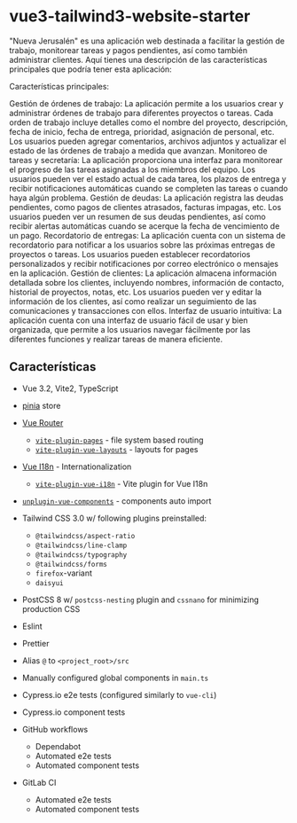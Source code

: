 # vue3-tailwind3-website-starter
"Nueva Jerusalén" es una aplicación web destinada a facilitar la gestión de trabajo, monitorear tareas y pagos pendientes, así como también administrar clientes. Aquí tienes una descripción de las características principales que podría tener esta aplicación:

Características principales:

Gestión de órdenes de trabajo:
La aplicación permite a los usuarios crear y administrar órdenes de trabajo para diferentes proyectos o tareas.
Cada orden de trabajo incluye detalles como el nombre del proyecto, descripción, fecha de inicio, fecha de entrega, prioridad, asignación de personal, etc.
Los usuarios pueden agregar comentarios, archivos adjuntos y actualizar el estado de las órdenes de trabajo a medida que avanzan.
Monitoreo de tareas y secretaría:
La aplicación proporciona una interfaz para monitorear el progreso de las tareas asignadas a los miembros del equipo.
Los usuarios pueden ver el estado actual de cada tarea, los plazos de entrega y recibir notificaciones automáticas cuando se completen las tareas o cuando haya algún problema.
Gestión de deudas:
La aplicación registra las deudas pendientes, como pagos de clientes atrasados, facturas impagas, etc.
Los usuarios pueden ver un resumen de sus deudas pendientes, así como recibir alertas automáticas cuando se acerque la fecha de vencimiento de un pago.
Recordatorio de entregas:
La aplicación cuenta con un sistema de recordatorio para notificar a los usuarios sobre las próximas entregas de proyectos o tareas.
Los usuarios pueden establecer recordatorios personalizados y recibir notificaciones por correo electrónico o mensajes en la aplicación.
Gestión de clientes:
La aplicación almacena información detallada sobre los clientes, incluyendo nombres, información de contacto, historial de proyectos, notas, etc.
Los usuarios pueden ver y editar la información de los clientes, así como realizar un seguimiento de las comunicaciones y transacciones con ellos.
Interfaz de usuario intuitiva:
La aplicación cuenta con una interfaz de usuario fácil de usar y bien organizada, que permite a los usuarios navegar fácilmente por las diferentes funciones y realizar tareas de manera eficiente.


## Características
- Vue 3.2, Vite2, TypeScript
- [pinia](https://github.com/vuejs/pinia) store
- [Vue Router](https://github.com/vuejs/vue-router)
  - [`vite-plugin-pages`](https://github.com/hannoeru/vite-plugin-pages) - file system based routing
  - [`vite-plugin-vue-layouts`](https://github.com/JohnCampionJr/vite-plugin-vue-layouts) - layouts for pages
- [Vue I18n](https://github.com/intlify/vue-i18n-next) - Internationalization
  - [`vite-plugin-vue-i18n`](https://github.com/intlify/vite-plugin-vue-i18n) - Vite plugin for Vue I18n
- [`unplugin-vue-components`](https://github.com/antfu/unplugin-vue-components) - components auto import

- Tailwind CSS 3.0 w/ following plugins preinstalled:
  - `@tailwindcss/aspect-ratio`
  - `@tailwindcss/line-clamp`
  - `@tailwindcss/typography`
  - `@tailwindcss/forms`
  - `firefox`-variant
  - `daisyui`
- PostCSS 8 w/ `postcss-nesting` plugin and `cssnano` for minimizing production CSS
- Eslint
- Prettier
- Alias `@` to `<project_root>/src`
- Manually configured global components in `main.ts`
- Cypress.io e2e tests (configured similarly to `vue-cli`)
- Cypress.io component tests
- GitHub workflows
  - Dependabot
  - Automated e2e tests
  - Automated component tests
- GitLab CI
  - Automated e2e tests
  - Automated component tests

